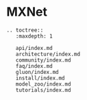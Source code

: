 <!---
  Licensed to the Apache Software Foundation (ASF) under one
  or more contributor license agreements.  See the NOTICE file
  distributed with this work for additional information
  regarding copyright ownership.  The ASF licenses this file
  to you under the Apache License, Version 2.0 (the
  "License"); you may not use this file except in compliance
  with the License.  You may obtain a copy of the License at

    http://www.apache.org/licenses/LICENSE-2.0

  Unless required by applicable law or agreed to in writing,
  software distributed under the License is distributed on an
  "AS IS" BASIS, WITHOUT WARRANTIES OR CONDITIONS OF ANY
  KIND, either express or implied.  See the License for the
  specific language governing permissions and limitations
  under the License.
-->

# MXNet

```eval_rst
.. toctree::
   :maxdepth: 1

   api/index.md
   architecture/index.md
   community/index.md
   faq/index.md
   gluon/index.md
   install/index.md
   model_zoo/index.md
   tutorials/index.md
```
